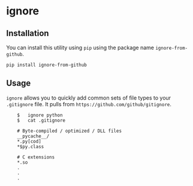 ignore
===

## Installation
You can install this utility using `pip` using the package name `ignore-from-github`.
```
pip install ignore-from-github
```

## Usage
`ignore` allows you to quickly add common sets of file types to your `.gitignore` file. It pulls from `https://github.com/github/gitignore`.
```
    $   ignore python
    $   cat .gitignore

    # Byte-compiled / optimized / DLL files
    __pycache__/
    *.py[cod]
    *$py.class

    # C extensions
    *.so
    .
    .
    .
```
